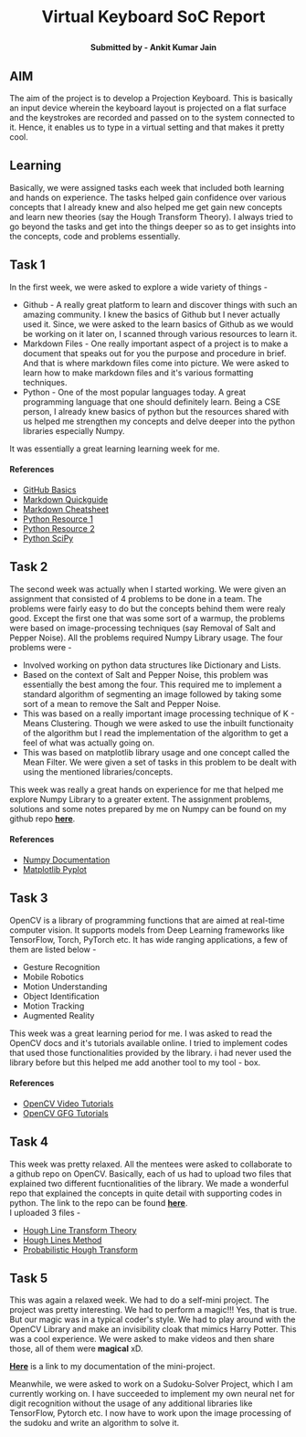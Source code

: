 # <p align = 'center'>Virtual Keyboard SoC Report</p> 
**<p align = 'center'>Submitted by - Ankit Kumar Jain</p>**   

## AIM
The aim of the project is to develop a Projection Keyboard. This is basically an input device wherein the keyboard layout is 
projected on a flat surface and the keystrokes are recorded and passed on to the system connected to it. Hence, it enables us 
to type in a virtual setting and that makes it pretty cool.  

## Learning 
Basically, we were assigned tasks each week that included both learning and hands on experience. The tasks helped gain confidence over various concepts that I already knew and also helped me get gain new concepts and learn new theories (say the Hough Transform Theory). I always tried to go beyond the tasks and get into the things deeper so as to get insights into the concepts, code and problems essentially.

## Task 1
In the first week, we were asked to explore a wide variety of things -  
* Github - A really great platform to learn and discover things with such an amazing community. I knew the basics of Github but I never actually used it. Since, we were asked to the learn basics of Github as we would be working on it later on, I scanned through various resources to learn it.
* Markdown Files - One really important aspect of a project is to make a document that speaks out for you the purpose and procedure in brief. And that is where markdown files come into picture. We were asked to learn how to make markdown files and it's various formatting techniques.
* Python - One of the most popular languages today. A great programming language that one should definitely learn. Being a CSE person, I already knew basics of python but the resources shared with us helped me strengthen my concepts and delve deeper into the python libraries especially Numpy.  

It was essentially a great learning learning week for me.  
#### References 
* [GitHub Basics](https://guides.github.com/activities/hello-world/)<br>
* [Markdown Quickguide](https://www.youtube.com/watch?v=bpdvNwvEeSE)<br>
* [Markdown Cheatsheet](https://github.com/adam-p/markdown-here/wiki/Markdown-Cheatsheet)<br>
* [Python Resource 1](https://docs.python.org/3/tutorial/)<br>
* [Python Resource 2](https://www.learnpython.org/)<br>
* [Python SciPy](https://scipy-lectures.org/)<br>

## Task 2
The second week was actually when I started working. We were given an assignment that consisted of 4 problems to be done in a team. The problems were fairly easy to do but the concepts behind them were realy good. Except the first one that was some sort of a warmup, the problems were based on image-processing techniques (say Removal of Salt and Pepper Noise). All the problems required Numpy Library usage. The four problems were -  
* Involved working on python data structures like Dictionary and Lists.
* Based on the context of Salt and Pepper Noise, this problem was essentially the best among the four. This required me to implement a standard algorithm of segmenting an image followed by taking some sort of a mean to remove the Salt and Pepper Noise.
* This was based on a really important image processing technique of K - Means Clustering. Though we were asked to use the inbuilt functionaity of the algorithm but I read the implementation of the algorithm to get a feel of what was actually going on. 
* This was based on matplotlib library usage and one concept called the Mean Filter. We were given a set of tasks in this problem to be dealt with using the mentioned libraries/concepts.  

This week was really a great hands on experience for me that helped me explore Numpy Library to a greater extent. The assignment problems, solutions and some notes prepared by me on Numpy can be found on my github repo **[here](https://github.com/akj0811/Virtual-Keyboard/tree/master/Week%202)**.
#### References
* [Numpy Documentation](https://docs.scipy.org/doc/numpy/reference/)
* [Matplotlib Pyplot](https://matplotlib.org/tutorials/introductory/pyplot.html)

## Task 3

OpenCV is a library of programming functions that are aimed at real-time computer vision. It supports models from Deep Learning frameworks like TensorFlow, Torch, PyTorch etc. It has wide ranging applications, a few of them are listed below - 

* Gesture Recognition
* Mobile Robotics
* Motion Understanding
* Object Identification
* Motion Tracking
* Augmented Reality
 
This week was a great learning period for me. I was asked to read the OpenCV docs and it's tutorials available online. I tried to implement codes that used those functionalities provided by the library. i had never used the library before but this helped me add another tool to my tool - box.
#### References
* [OpenCV Video Tutorials](https://www.youtube.com/watch?v=kdLM6AOd2vc&list=PLS1QulWo1RIa7D1O6skqDQ-JZ1GGHKK-K)
* [OpenCV GFG Tutorials](https://www.geeksforgeeks.org/opencv-python-tutorial/)

## Task 4
This week was pretty relaxed. All the mentees were asked to collaborate to a github repo on OpenCV. Basically, each of us had to upload two files that explained two different fucntionalities of the library. We made a wonderful repo that explained the concepts in quite detail with supporting codes in python. The link to the repo can be found **[here](https://github.com/MananKGarg/SOC_20_Virtual_Keyboard/tree/master/SoC_OpenCV-master)**.   
I uploaded 3 files -  
* [Hough Line Transform Theory](https://github.com/MananKGarg/SOC_20_Virtual_Keyboard/blob/master/SoC_OpenCV-master/28.%20%5BAnkit%5D%20Hough%20Line%20Transform%20Theory.md)
* [Hough Lines Method](https://github.com/MananKGarg/SOC_20_Virtual_Keyboard/blob/master/SoC_OpenCV-master/29.%20%5BAnkit%5D%20Hough%20Line%20Transform%20using%20HoughLines%20method%20.md)
* [Probabilistic Hough Transform](https://github.com/MananKGarg/SOC_20_Virtual_Keyboard/blob/master/SoC_OpenCV-master/30.%20%5BAnkit%5D%20Probabilistic%20Hough%20Transform%20using%20HoughLinesP.md)

## Task 5
This was again a relaxed week. We had to do a self-mini project. The project was pretty interesting. We had to perform a magic!!! Yes, that is true. But our magic was in a typical coder's style. We had to play around with the OpenCV Library and make an invisibility cloak that mimics Harry Potter. This was a cool experience. We were asked to make videos and then share those, all of them were **magical** xD.    

**[Here](https://github.com/MananKGarg/SOC_20_Virtual_Keyboard/blob/master/Invisibility%20Cloak/Ankit.md)** is a link to my documentation of the mini-project.    

Meanwhile, we were asked to work on a Sudoku-Solver Project, which I am currently working on. I have succeeded to implement my own neural net for digit recognition without the usage of any additional libraries like TensorFlow, Pytorch etc. I now have to work upon the image processing of the sudoku and write an algorithm to solve it.
